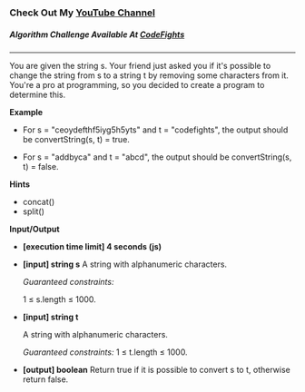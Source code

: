 ### Check Out My [YouTube Channel](https://www.YouTube.com/CodingTutorials360)

##### Algorithm Challenge Available At [CodeFights](https://codefights.com/challenge/DF6j9AcQSCGtLonyM)

---

You are given the string s. Your friend just asked you if it's possible to change the string from s to a string t by removing some characters from it. You're a pro at programming, so you decided to create a program to determine this.

**Example**

-   For s = "ceoydefthf5iyg5h5yts" and t = "codefights", the output should be
    convertString(s, t) = true.

-   For s = "addbyca" and t = "abcd", the output should be
    convertString(s, t) = false.

**Hints**

-   concat()
-   split()

**Input/Output**

-   **[execution time limit] 4 seconds (js)**
-   **[input] string s**
    A string with alphanumeric characters.

    _Guaranteed constraints:_

    1 ≤ s.length ≤ 1000.

-   **[input] string t**

    A string with alphanumeric characters.

    _Guaranteed constraints:_
    1 ≤ t.length ≤ 1000.

-   **[output] boolean**
    Return true if it is possible to convert s to t, otherwise return false.
